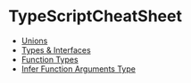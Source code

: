 # TypeScriptCheatSheet

- [Unions](Unions.md)
- [Types & Interfaces](Types&Interfaces.md)
- [Function Types](FunctionTypes.md)
- [Infer Function Arguments Type](InferFuncArgType.md)
